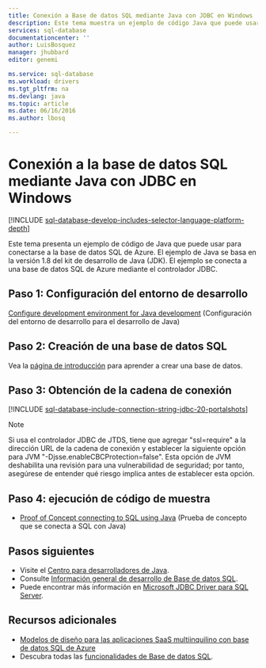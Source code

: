 ```yaml
---
title: Conexión a Base de datos SQL mediante Java con JDBC en Windows | Microsoft Docs
description: Este tema muestra un ejemplo de código Java que puede usar para conectarse a la base de datos SQL de Azure. El ejemplo usa JDBC y se ejecuta en un equipo cliente de Windows.
services: sql-database
documentationcenter: ''
author: LuisBosquez
manager: jhubbard
editor: genemi

ms.service: sql-database
ms.workload: drivers
ms.tgt_pltfrm: na
ms.devlang: java
ms.topic: article
ms.date: 06/16/2016
ms.author: lbosq

---
```

# Conexión a la base de datos SQL mediante Java con JDBC en Windows
[!INCLUDE [sql-database-develop-includes-selector-language-platform-depth](../../includes/sql-database-develop-includes-selector-language-platform-depth.md)]

Este tema presenta un ejemplo de código de Java que puede usar para conectarse a la base de datos SQL de Azure. El ejemplo de Java se basa en la versión 1.8 del kit de desarrollo de Java (JDK). El ejemplo se conecta a una base de datos SQL de Azure mediante el controlador JDBC.

## Paso 1: Configuración del entorno de desarrollo
[Configure development environment for Java development](https://msdn.microsoft.com/library/mt720658.aspx) (Configuración del entorno de desarrollo para el desarrollo de Java)

## Paso 2: Creación de una base de datos SQL
Vea la [página de introducción](sql-database-get-started.md) para aprender a crear una base de datos.

## Paso 3: Obtención de la cadena de conexión
[!INCLUDE [sql-database-include-connection-string-jdbc-20-portalshots](../../includes/sql-database-include-connection-string-jdbc-20-portalshots.md)]

> [!NOTE]
> Si usa el controlador JDBC de JTDS, tiene que agregar "ssl=require" a la dirección URL de la cadena de conexión y establecer la siguiente opción para JVM "-Djsse.enableCBCProtection=false". Esta opción de JVM deshabilita una revisión para una vulnerabilidad de seguridad; por tanto, asegúrese de entender qué riesgo implica antes de establecer esta opción.
> 
> 

## Paso 4: ejecución de código de muestra
* [Proof of Concept connecting to SQL using Java](https://msdn.microsoft.com/library/mt720656.aspx) (Prueba de concepto que se conecta a SQL con Java)

## Pasos siguientes
* Visite el [Centro para desarrolladores de Java](/develop/java/).
* Consulte [Información general de desarrollo de Base de datos SQL](sql-database-develop-overview.md).
* Puede encontrar más información en [Microsoft JDBC Driver para SQL Server](https://msdn.microsoft.com/library/mt484311.aspx).

## Recursos adicionales
* [Modelos de diseño para las aplicaciones SaaS multiinquilino con base de datos SQL de Azure](sql-database-design-patterns-multi-tenancy-saas-applications.md)
* Descubra todas las [funcionalidades de Base de datos SQL](https://azure.microsoft.com/services/sql-database/).

<!---HONumber=AcomDC_0622_2016-->